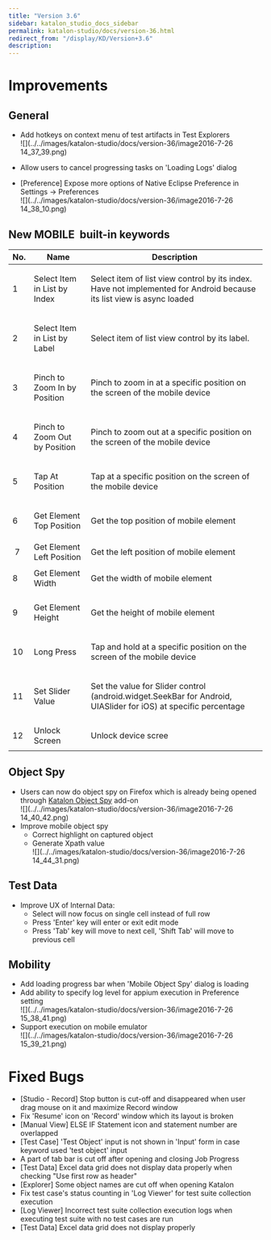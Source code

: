 ```yaml
---
title: "Version 3.6" 
sidebar: katalon_studio_docs_sidebar
permalink: katalon-studio/docs/version-36.html 
redirect_from: "/display/KD/Version+3.6" 
description: 
---
```

Improvements
============

General
-------

*   Add hotkeys on context menu of test artifacts in Test Explorers  
    ![](../../images/katalon-studio/docs/version-36/image2016-7-26 14_37_39.png)  
      
    
*   Allow users to cancel progressing tasks on 'Loading Logs' dialog
*   \[Preference\] Expose more options of Native Eclipse Preference in Settings -> Preferences  
    ![](../../images/katalon-studio/docs/version-36/image2016-7-26 14_38_10.png)

New MOBILE  built-in keywords
-----------------------------

<table><thead><tr><th>No.</th><th>Name</th><th>Description</th></tr></thead><tbody><tr><td>1</td><td><p>Select Item in List by Index</p></td><td><p>Select item of list view control by its index. Have not implemented for Android because its list view is async loaded</p></td></tr><tr><td>2</td><td><p>Select Item in List by Label</p></td><td><p>Select item of list view control by its label.</p></td></tr><tr><td>3</td><td><p>Pinch to Zoom In by Position</p></td><td><p>Pinch to zoom in at a specific position on the screen of the mobile device</p></td></tr><tr><td>4</td><td><p>Pinch to Zoom Out by Position</p></td><td><p>Pinch to zoom out at a specific position on the screen of the mobile device</p></td></tr><tr><td>5</td><td>Tap At Position</td><td><p>Tap at a specific position on the screen of the mobile device</p></td></tr><tr><td>6</td><td><p>Get Element Top Position</p></td><td><p>Get the top position of mobile element</p></td></tr><tr><td>&nbsp;7</td><td><span>Get Element Left Position</span></td><td><span>Get the left position of mobile element</span></td></tr><tr><td>8&nbsp;</td><td><span>Get Element Width</span></td><td><p>Get the width of mobile element</p></td></tr><tr><td>9</td><td><p>Get Element Height</p></td><td><p>Get the height of mobile element</p></td></tr><tr><td>10</td><td>Long Press</td><td><p>Tap and hold at a specific position on the screen of the mobile device</p></td></tr><tr><td>11</td><td>Set Slider Value</td><td><p>Set the value for Slider control (android.widget.SeekBar for Android, UIASlider for iOS) at specific percentage</p></td></tr><tr><td>12</td><td>Unlock Screen</td><td><p>Unlock device scree</p></td></tr></tbody></table>

Object Spy
----------

*   Users can now do object spy on Firefox which is already being opened through [Katalon Object Spy](https://addons.mozilla.org/en-US/firefox/addon/katalon-object-spy/?src=api) add-on  
    ![](../../images/katalon-studio/docs/version-36/image2016-7-26 14_40_42.png)
*   Improve mobile object spy
    *   Correct highlight on captured object
    *   Generate Xpath value  
        ![](../../images/katalon-studio/docs/version-36/image2016-7-26 14_44_31.png)

Test Data
---------

*   Improve UX of Internal Data:  
    *   Select will now focus on single cell instead of full row
    *   Press 'Enter' key will enter or exit edit mode
    *   Press 'Tab' key will move to next cell, 'Shift Tab' will move to previous cell

Mobility
--------

*   Add loading progress bar when 'Mobile Object Spy' dialog is loading
*   Add ability to specify log level for appium execution in Preference setting  
    ![](../../images/katalon-studio/docs/version-36/image2016-7-26 15_38_41.png)
*   Support execution on mobile emulator  
    ![](../../images/katalon-studio/docs/version-36/image2016-7-26 15_39_21.png)

Fixed Bugs
==========

*   \[Studio - Record\] Stop button is cut-off and disappeared when user drag mouse on it and maximize Record window
*   Fix 'Resume' icon on 'Record' window which its layout is broken
*   \[Manual View\] ELSE IF Statement icon and statement number are overlapped
*   \[Test Case\] 'Test Object' input is not shown in 'Input' form in case keyword used 'test object' input
*   A part of tab bar is cut off after opening and closing Job Progress
*   \[Test Data\] Excel data grid does not display data properly when checking "Use first row as header"
*   \[Explorer\] Some object names are cut off when opening Katalon
*   Fix test case's status counting in 'Log Viewer' for test suite collection execution
*   \[Log Viewer\] Incorrect test suite collection execution logs when executing test suite with no test cases are run
*   \[Test Data\] Excel data grid does not display properly